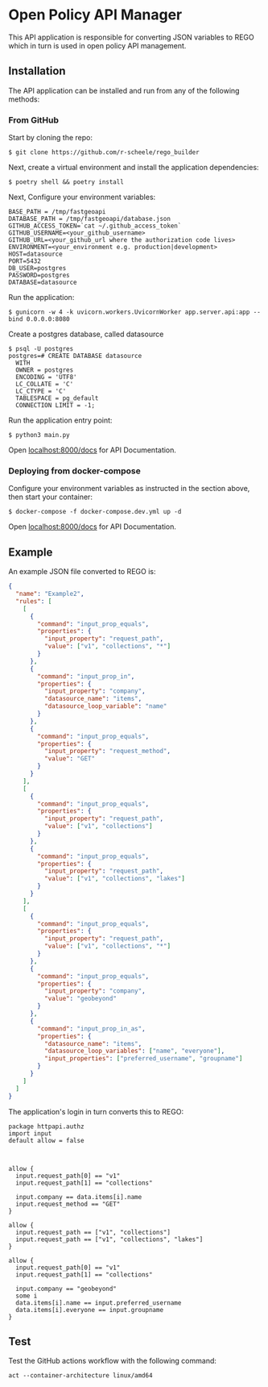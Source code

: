 # Open Policy API Manager

This API application is responsible for converting JSON variables to REGO which in turn is used in open policy API management.

## Installation

The API application can be installed and run from any of the following methods:

### From GitHub

Start by cloning the repo:

```console
$ git clone https://github.com/r-scheele/rego_builder
```

Next, create a virtual environment and install the application dependencies:

```console
$ poetry shell && poetry install
```

Next, Configure your environment variables:

```dotenv
BASE_PATH = /tmp/fastgeoapi
DATABASE_PATH = /tmp/fastgeoapi/database.json
GITHUB_ACCESS_TOKEN=`cat ~/.github_access_token`
GITHUB_USERNAME=<your_github_username>
GITHUB_URL=<your_github_url where the authorization code lives>
ENVIRONMENT=<your_environment e.g. production|development>
HOST=datasource
PORT=5432
DB_USER=postgres
PASSWORD=postgres
DATABASE=datasource
```

Run the application:

```console
$ gunicorn -w 4 -k uvicorn.workers.UvicornWorker app.server.api:app --bind 0.0.0.0:8080
```

Create a postgres database, called datasource <br />
  
  ```console
  $ psql -U postgres
  postgres=# CREATE DATABASE datasource
    WITH
    OWNER = postgres
    ENCODING = 'UTF8'
    LC_COLLATE = 'C'
    LC_CTYPE = 'C'
    TABLESPACE = pg_default
    CONNECTION LIMIT = -1;
  ```

Run the application entry point:

```console
$ python3 main.py
```

Open [localhost:8000/docs](localhost:8000/docs) for API Documentation.

### Deploying from docker-compose

Configure your environment variables as instructed in the section above, then start your container:

```console
$ docker-compose -f docker-compose.dev.yml up -d
```

Open [localhost:8000/docs](localhost:8000/docs) for API Documentation.

## Example

An example JSON file converted to REGO is:

```json
{
  "name": "Example2",
  "rules": [
    [
      {
        "command": "input_prop_equals",
        "properties": {
          "input_property": "request_path",
          "value": ["v1", "collections", "*"]
        }
      },
      {
        "command": "input_prop_in",
        "properties": {
          "input_property": "company",
          "datasource_name": "items",
          "datasource_loop_variable": "name"
        }
      },
      {
        "command": "input_prop_equals",
        "properties": {
          "input_property": "request_method",
          "value": "GET"
        }
      }
    ],
    [
      {
        "command": "input_prop_equals",
        "properties": {
          "input_property": "request_path",
          "value": ["v1", "collections"]
        }
      },
      {
        "command": "input_prop_equals",
        "properties": {
          "input_property": "request_path",
          "value": ["v1", "collections", "lakes"]
        }
      }
    ],
    [
      {
        "command": "input_prop_equals",
        "properties": {
          "input_property": "request_path",
          "value": ["v1", "collections", "*"]
        }
      },
      {
        "command": "input_prop_equals",
        "properties": {
          "input_property": "company",
          "value": "geobeyond"
        }
      },
      {
        "command": "input_prop_in_as",
        "properties": {
          "datasource_name": "items",
          "datasource_loop_variables": ["name", "everyone"],
          "input_properties": ["preferred_username", "groupname"]
        }
      }
    ]
  ]
}
```

The application's login in turn converts this to REGO:

```rego
package httpapi.authz
import input
default allow = false



allow {
  input.request_path[0] == "v1"
  input.request_path[1] == "collections"

  input.company == data.items[i].name
  input.request_method == "GET"
}

allow {
  input.request_path == ["v1", "collections"]
  input.request_path == ["v1", "collections", "lakes"]
}

allow {
  input.request_path[0] == "v1"
  input.request_path[1] == "collections"

  input.company == "geobeyond"
  some i
  data.items[i].name == input.preferred_username
  data.items[i].everyone == input.groupname
}
```

## Test

Test the GitHub actions workflow with the following command:

```console
act --container-architecture linux/amd64
```